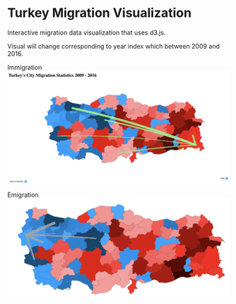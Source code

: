 # Turkey Migration Visualization

Interactive migration data visualization that uses d3.js.

Visual will change corresponding to year index which between 2009 and 2016.

Immigration
![alt text](https://raw.githubusercontent.com/coskunfurkan/Turkey_Migration_Visualization/master/Immigration.png)



Emigration
![alt text](https://raw.githubusercontent.com/coskunfurkan/Turkey_Migration_Visualization/master/Emigration.png)
